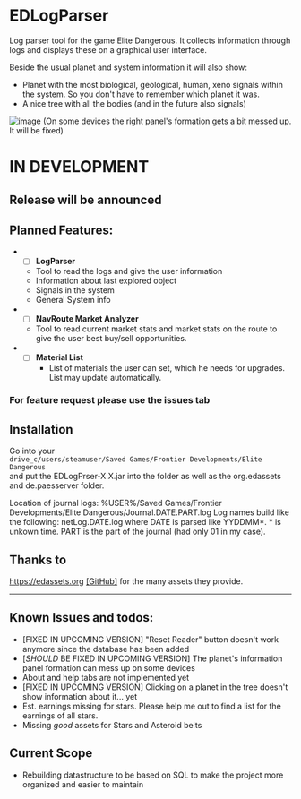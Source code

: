 # EDLogParser
Log parser tool for the game Elite Dangerous.
It collects information through logs and displays these on a graphical user interface.

Beside the usual planet and system information it will also show:
* Planet with the most biological, geological, human, xeno signals within the system. So you don't have to remember which planet it was.
* A nice tree with all the bodies (and in the future also signals)

![image](https://user-images.githubusercontent.com/60095837/166445798-620072af-9cdc-492d-9f5c-f5f4fa5fc300.png)
(On some devices the right panel's formation gets a bit messed up. It will be fixed)

# IN DEVELOPMENT

## Release will be announced

## Planned Features:
* -[ ] __LogParser__
  * Tool to read the logs and give the user information
  * Information about last explored object
  * Signals in the system
  * General System info
* -[ ] __NavRoute Market Analyzer__
  * Tool to read current market stats and market stats on the route to give the user best buy/sell opportunities.
* -[ ] __Material List__
    * List of materials the user can set, which he needs for upgrades. List may update automatically.

### For feature request please use the issues tab

## Installation

Go into your <br>
`drive_c/users/steamuser/Saved Games/Frontier Developments/Elite Dangerous`<br>
and put the EDLogPrser-X.X.jar into the folder as well as the org.edassets and de.paesserver folder.

Location of journal logs:
%USER%/Saved Games/Frontier Developments/Elite Dangerous/Journal.DATE.PART.log
Log names build like the following: netLog.DATE.log where DATE is parsed like YYDDMM\*. * is unkown time.
PART is the part of the journal (had only 01 in my case).

## Thanks to
https://edassets.org [[GitHub]](https://github.com/SpyTec/EDAssets "GitHub to EDAssets") for the many assets they provide.

<hr>

## Known Issues and todos:
* [FIXED IN UPCOMING VERSION] "Reset Reader" button doesn't work anymore since the database has been added
* [*SHOULD* BE FIXED IN UPCOMING VERSION] The planet's information panel formation can mess up on some devices
* About and help tabs are not implemented yet
* [FIXED IN UPCOMING VERSION] Clicking on a planet in the tree doesn't show information about it... yet
* Est. earnings missing for stars. Please help me out to find a list for the earnings of all stars.
* Missing *good* assets for Stars and Asteroid belts

## Current Scope
* Rebuilding datastructure to be based on SQL to make the project more organized and easier to maintain
